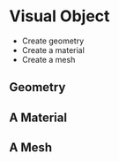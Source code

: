 # Visual Object

- Create geometry
- Create a material
- Create a mesh

## Geometry

## A Material

## A Mesh
